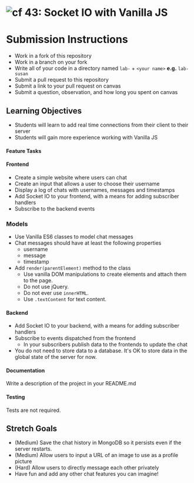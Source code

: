 ![cf](https://i.imgur.com/7v5ASc8.png) 43: Socket IO with Vanilla JS
===

# Submission Instructions
* Work in a fork of this repository
* Work in a branch on your fork
* Write all of your code in a directory named `lab-` + `<your name>` **e.g.** `lab-susan`
* Submit a pull request to this repository
* Submit a link to your pull request on canvas
* Submit a question, observation, and how long you spent on canvas 

## Learning Objectives  
* Students will learn to add real time connections from their client to their server
* Students will gain more experience working with Vanilla JS

#### Feature Tasks  
#### Frontend 
* Create a simple website where users can chat
* Create an input that allows a user to choose their username
* Display a log of chats with usernames, messages and timestamps
* Add Socket IO to your frontend, with a means for adding subscriber handlers
* Subscribe to the backend events

### Models
* Use Vanilla ES6 classes to model chat messages
* Chat messages should have at least the following properties
  * username
  * message
  * timestamp
* Add `render(parentElement)` method to the class
  * Use vanilla DOM manipulations to create elements and attach them to the
    page.
  * Do not use jQuery.
  * Do not ever use `innerHTML`.
  * Use `.textContent` for text content.

#### Backend
* Add Socket IO to your backend, with a means for adding subscriber handlers 
* Subscribe to events dispatched from the frontend
  * In your subscribers publish data to the frontends to update the chat
* You do not need to store data to a database. It's OK to store data in the
  global state of the server for now.

#### Documentation  
Write a description of the project in your README.md

#### Testing  
Tests are not required.

## Stretch Goals
* (Medium) Save the chat history in MongoDB so it persists even if the server
  restarts.
* (Medium) Allow users to input a URL of an image to use as a profile picture
* (Hard) Allow users to directly message each other privately
* Have fun and add any other chat features you can imagine!
